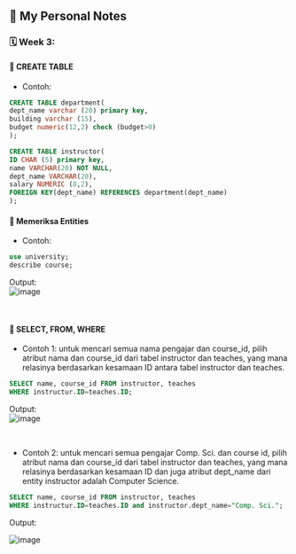 ## 📘 My Personal Notes

### 🗓️ Week 3: 

#### 📍 CREATE TABLE
- Contoh: <br/>
```sql
CREATE TABLE department(
dept_name varchar (20) primary key, 
building varchar (15),
budget numeric(12,2) check (budget>0)
);

CREATE TABLE instructor(
ID CHAR (5) primary key,
name VARCHAR(20) NOT NULL,
dept_name VARCHAR(20),
salary NUMERIC (8,2),
FOREIGN KEY(dept_name) REFERENCES department(dept_name)
);
```
#### 📍 Memeriksa Entities
- Contoh: <br/>
```sql
use university;
describe course;
```
Output:<br/>
![image](https://github.com/nicholast25/Catatan-Sistem-Basis-Data/assets/147079216/88e3b4f9-7a5a-4e04-b7b9-1e26b4de5d11)

<br/>

#### 📍 SELECT, FROM, WHERE
- Contoh 1:  untuk mencari semua nama pengajar dan course_id, pilih atribut nama dan course_id dari tabel instructor dan teaches, yang mana relasinya berdasarkan kesamaan ID antara tabel instructor dan teaches.

```sql
SELECT name, course_id FROM instructor, teaches
WHERE instructur.ID=teaches.ID;
```
Output: <br/>
![image](https://github.com/nicholast25/Catatan-Sistem-Basis-Data/assets/147079216/6df9cb09-2d45-4b38-a24f-22864f920357)

<br/>

- Contoh 2: untuk mencari semua pengajar Comp. Sci.  dan course id, pilih atribut nama dan course_id dari tabel instructor dan teaches, yang mana relasinya berdasarkan kesamaan ID dan juga atribut dept_name dari entity instructor adalah Computer Science.

```sql
SELECT name, course_id FROM instructor, teaches
WHERE instructur.ID=teaches.ID and instructor.dept_name="Comp. Sci.";
```
Output: <br/>

![image](https://github.com/nicholast25/Catatan-Sistem-Basis-Data/assets/147079216/d917e4a5-fe93-4f0e-ad7b-da4027b53dae)


